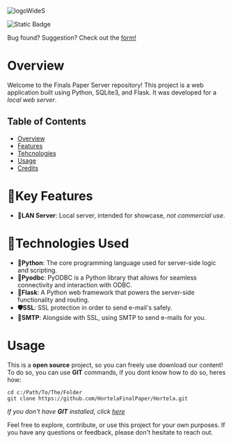 ![logoWideS](.html/static/image/logoWideS.png)

![Static Badge](https://img.shields.io/badge/Version-2.5.7-white?labelColor=%23ff&color=%235aa02c)


Bug found? Suggestion? Check out the [form!](https://docs.google.com/forms/d/e/1FAIpQLSe7E4BD5KrTsHNDCq1aUhnUfxtI9J1ATuiD2UITPPdPbDUxwA/viewform)

# Overview
Welcome to the Finals Paper Server repository! This project is a web application built using Python, SQLite3, and Flask. It was developed for a *local web server*.

## Table of Contents
- [Overview](#overview)
- [Features](#key-features)
- [Tehcnologies](#technologies-used)
- [Usage](#usage)
- [Credits](#credits)

# 🔑Key Features
- **📡LAN Server**: Local server, intended for showcase, *not commercial use*.

# 🦾Technologies Used
- **🐍Python**: The core programming language used for server-side logic and scripting.
- **💽Pyodbc**: PyODBC is a Python library that allows for seamless connectivity and interaction with ODBC.
- **📡Flask**: A Python web framework that powers the server-side functionality and routing.
- **🛡️SSL**: SSL protection in order to send e-mail's safely.
- **📝SMTP**: Alongside with SSL, using SMTP to send e-mails for you.

# Usage
This is a **open source** project, so you can freely use download our content!
To do so, you can use **GIT** commands, if you dont know how to do so, heres how:
```
cd c:/Path/To/The/Folder
git clone https://github.com/HortelaFinalPaper/Hortela.git
```
*If you *don't* have **GIT** installed, click [here](https://git-scm.com/downloads)*

Feel free to explore, contribute, or use this project for your own purposes. If you have any questions or feedback, please don't hesitate to reach out.
